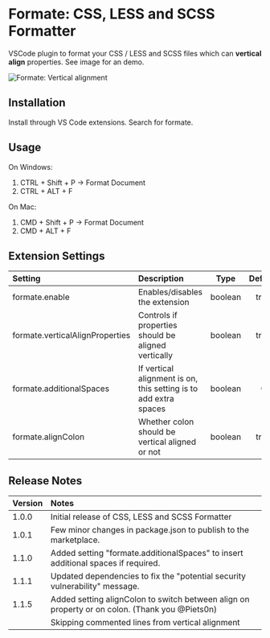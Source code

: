 # Formate: CSS, LESS and SCSS Formatter
VSCode plugin to format your CSS / LESS and SCSS files which can **vertical align** properties. See image for an demo.

![Formate: Vertical alignment](images/demo.gif)

## Installation
Install through VS Code extensions. Search for formate.

## Usage
On Windows:
1. CTRL + Shift + P -> Format Document
2. CTRL + ALT + F

On Mac:
1. CMD + Shift + P -> Format Document
2. CMD + ALT + F

## Extension Settings
| Setting                           | Description                                         | Type    | Default  |
|:--------------------------------- |:----------------------------------------------------|:-------:|:--------:|
| formate.enable                    | Enables/disables the extension                      | boolean | true     |
| formate.verticalAlignProperties   | Controls if properties should be aligned vertically | boolean | true     |
| formate.additionalSpaces          | If vertical alignment is on, this setting is to add extra spaces | boolean | 0     |
| formate.alignColon                | Whether colon should be vertical aligned or not | boolean | true    |



## Release Notes

| Version | Notes |
|:--------|:------|
| 1.0.0   | Initial release of CSS, LESS and SCSS Formatter
| 1.0.1   | Few minor changes in package.json to publish to the marketplace.
| 1.1.0   | Added setting "formate.additionalSpaces" to insert additional spaces if required.
| 1.1.1   | Updated dependencies to fix the "potential security vulnerability" message.
| 1.1.5   | Added setting alignColon to switch between align on property or on colon. (Thank you @Piets0n)
|         | Skipping commented lines from vertical alignment 

